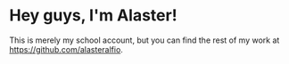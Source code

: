 # Hey guys, I'm Alaster!

This is merely my school account, but you can find the rest of my work at https://github.com/alasteralfio.
